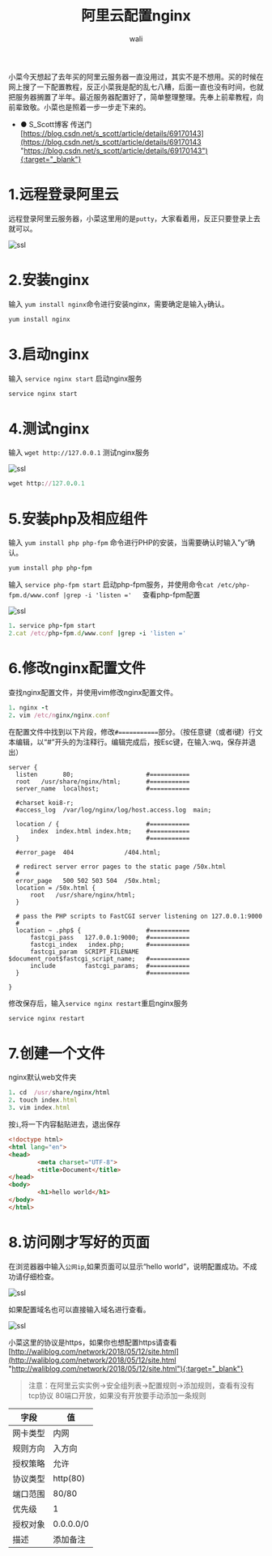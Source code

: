 ﻿---
layout: post
title: 阿里云配置nginx   #标题
tagline: 在阿里云服务器上配置nginx,并从外网访问
category: nginx       #分类
author: wali    #作者
tag: nginx      #标签
ghurl:        #github url
ghurl_zip:    #github zip下载
comments: true

post_nav: ["1.远程登录阿里云","2.安装nginx","3.启动nginx","4.测试nginx","5.安装php及相应组件","6.修改nginx配置文件","7.创建一个文件","8.访问刚才写好的页面 "]
---

小菜今天想起了去年买的阿里云服务器一直没用过，其实不是不想用。买的时候在网上搜了一下配置教程，反正小菜我是配的乱七八糟，后面一直也没有时间，也就把服务器搁置了半年。最近服务器配置好了，简单整理整理。先奉上前辈教程，向前辈致敬。小菜也是照着一步一步走下来的。

* ● S_Scott博客 传送门[https://blog.csdn.net/s_scott/article/details/69170143](https://blog.csdn.net/s_scott/article/details/69170143 "https://blog.csdn.net/s_scott/article/details/69170143"){:target="_blank"}

# 1.远程登录阿里云

远程登录阿里云服务器，小菜这里用的是`putty`，大家看着用，反正只要登录上去就可以。 

![ssl](http://walidream.com:9999/blogImage/nginx/nginx_1.jpg)

# 2.安装nginx

输入 `yum install nginx`命令进行安装nginx，需要确定是输入`y`确认。

```ruby
yum install nginx  
```

# 3.启动nginx

输入 `service nginx start` 启动nginx服务

```ruby
service nginx start  
```

# 4.测试nginx

输入 `wget http://127.0.0.1` 测试nginx服务   

![ssl](http://walidream.com:9999/blogImage/nginx/nginx_2.jpg)

```ruby
wget http://127.0.0.1    
```

# 5.安装php及相应组件

输入 `yum install php php-fpm` 命令进行PHP的安装，当需要确认时输入”y“确认。

```ruby
yum install php php-fpm 
```

输入 `service php-fpm start` 启动php-fpm服务，并使用命令`cat /etc/php-fpm.d/www.conf |grep -i 'listen ='  
`查看php-fpm配置  

![ssl](http://walidream.com:9999/blogImage/nginx/nginx_3.jpg)

```ruby
1. service php-fpm start  
2.cat /etc/php-fpm.d/www.conf |grep -i 'listen ='   
```

# 6.修改nginx配置文件

查找nginx配置文件，并使用vim修改nginx配置文件。

```ruby
1. nginx -t  
2. vim /etc/nginx/nginx.conf  
```

在配置文件中找到以下片段，修改`#===========`部分。（按任意键（或者i键）行文本编辑，以“#”开头的为注释行。编辑完成后，按Esc键，在输入:wq，保存并退出）

```nginx
server {
  listen       80;                    #===========
  root   /usr/share/nginx/html;       #=========== 
  server_name  localhost; 			  #===========

  #charset koi8-r;
  #access_log  /var/log/nginx/log/host.access.log  main;

  location / {                        #===========
      index  index.html index.htm;    #===========
  }                                   #===========

  #error_page  404              /404.html;

  # redirect server error pages to the static page /50x.html
  #
  error_page   500 502 503 504  /50x.html;
  location = /50x.html {
      root   /usr/share/nginx/html;
  }

  # pass the PHP scripts to FastCGI server listening on 127.0.0.1:9000
  #
  location ~ .php$ {                  #=========== 
      fastcgi_pass   127.0.0.1:9000;  #=========== 
      fastcgi_index   index.php;      #===========
      fastcgi_param  SCRIPT_FILENAME  $document_root$fastcgi_script_name;   #===========
      include        fastcgi_params;  #===========
  }                                   #===========

}
```

修改保存后，输入`service nginx restart`重启nginx服务

```ruby
service nginx restart  
```

# 7.创建一个文件

nginx默认web文件夹
```ruby
1. cd  /usr/share/nginx/html    
2. touch index.html
3. vim index.html
```

按`i`,将一下内容黏贴进去，退出保存

```html
<!doctype html>
<html lang="en">
<head>
        <meta charset="UTF-8">
        <title>Document</title>
</head>
<body>
        <h1>hello world</h1>
</body>
</html>
```

# 8.访问刚才写好的页面 

在浏览器器中输入`公网ip`,如果页面可以显示“hello world”，说明配置成功。不成功请仔细检查。

![ssl](http://walidream.com:9999/blogImage/nginx/nginx_4.jpg)

如果配置域名也可以直接输入域名进行查看。

![ssl](http://walidream.com:9999/blogImage/nginx/nginx_5.jpg)

小菜这里的协议是https，如果你也想配置https请查看[http://waliblog.com/network/2018/05/12/site.html](http://waliblog.com/network/2018/05/12/site.html "http://waliblog.com/network/2018/05/12/site.html"){:target="_blank"}

> 注意：在阿里云实实例->安全组列表->配置规则->添加规则，查看有没有tcp协议 80端口开放，如果没有开放要手动添加一条规则

字段|值|
-|-
网卡类型|内网|
规则方向|入方向|
授权策略|允许|
协议类型|http(80)|
端口范围|80/80|
优先级|1|
授权对象|0.0.0.0/0|
描述|添加备注|




